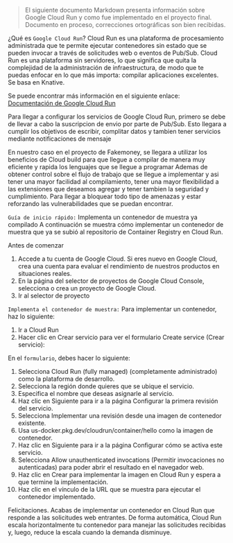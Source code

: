 > El siguiente documento Markdown presenta información sobre Google Cloud Run y como fue implementado en el proyecto final.
> Documento en proceso, correcciones ortográficas son bien recibidas.

¿Qué es `Google Cloud Run`?
Cloud Run es una plataforma de procesamiento administrada que te permite ejecutar contenedores sin estado que se pueden invocar a través de solicitudes web o eventos de Pub/Sub. 
Cloud Run es una plataforma sin servidores, lo que significa que quita la complejidad de la administración de infraestructura, de modo que te puedas enfocar en lo que más importa: compilar aplicaciones excelentes. Se basa en Knative.

Se puede encontrar más información en el siguiente enlace: [Documentación de Google Cloud Run](https://cloud.google.com/run/docs?hl=es-419)

Para llegar a configurar los servicios de Google Cloud Run, primero se debe de llevar a cabo la suscripcion de envio por parte de Pub/Sub.
Esto llegara a cumplir los objetivos de escribir, complitar datos y tambien tener servicios mediante notificaciones de mensaje

En nuestro caso en el proyecto de Fakemoney, se llegara a utilizar los beneficios de Cloud build para que llegue a compilar de manera muy eficiente y rapida los lenguajes que se llegue a programar
Ademas de obtener control sobre el flujo de trabajo que se llegue a implementar y asi tener una mayor facilidad al compilamiento, tener una mayor flexibilidad a las extensiones que deseamos agregar y tener tambien la seguridad y cumplimiento.
Para llegar a bloquear todo tipo de amenazas y estar reforzando las vulnerabilidades que se puedan encontrar.

`Guía de inicio rápido:` Implementa un contenedor de muestra ya compilado
A continuación se muestra cómo implementar un contenedor de muestra que ya se subió al repositorio de Container Registry en Cloud Run.

Antes de comenzar

1. Accede a tu cuenta de Google Cloud. Si eres nuevo en Google Cloud, crea una cuenta para evaluar el rendimiento de nuestros productos en situaciones reales.
2. En la página del selector de proyectos de Google Cloud Console, selecciona o crea un proyecto de Google Cloud.
3. Ir al selector de proyecto

`Implementa el contenedor de muestra:` 
Para implementar un contenedor, haz lo siguiente:

1. Ir a Cloud Run
2. Hacer clic en Crear servicio para ver el formulario Create service (Crear servicio):

En el `formulario`, debes hacer lo siguiente:

1.	Selecciona Cloud Run (fully managed) (completamente administrado) como la plataforma de desarrollo.
2.	Selecciona la región donde quieres que se ubique el servicio.
3.	Especifica el nombre que deseas asignarle al servicio.
4.	Haz clic en Siguiente para ir a la página Configurar la primera revisión del servicio.
5.	Selecciona Implementar una revisión desde una imagen de contenedor existente.
6.	Usa us-docker.pkg.dev/cloudrun/container/hello como la imagen de contenedor.
7.	Haz clic en Siguiente para ir a la página Configurar cómo se activa este servicio.
8.	Selecciona Allow unauthenticated invocations (Permitir invocaciones no autenticadas) para poder abrir el resultado en el navegador web.
9.	Haz clic en Crear para implementar la imagen en Cloud Run y espera a que termine la implementación.
10.	Haz clic en el vínculo de la URL que se muestra para ejecutar el contenedor implementado.

Felicitaciones. Acabas de implementar un contenedor en Cloud Run que responde a las solicitudes web entrantes. De forma automática, Cloud Run escala horizontalmente tu contenedor para manejar las solicitudes recibidas y, luego, reduce la escala cuando la demanda disminuye.


